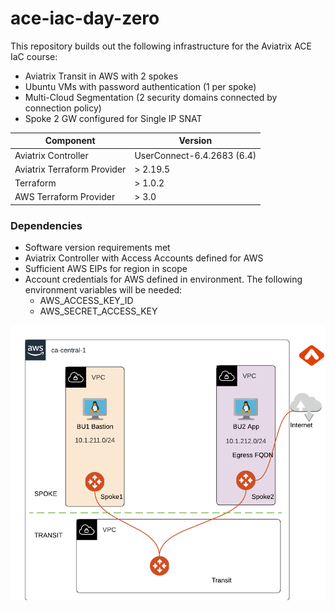 # ace-iac-day-zero

This repository builds out the following infrastructure for the Aviatrix ACE IaC course:

- Aviatrix Transit in AWS with 2 spokes
- Ubuntu VMs with password authentication (1 per spoke)
- Multi-Cloud Segmentation (2 security domains connected by connection policy)
- Spoke 2 GW configured for Single IP SNAT

Component | Version
--- | ---
Aviatrix Controller | UserConnect-6.4.2683 (6.4)
Aviatrix Terraform Provider | > 2.19.5
Terraform | > 1.0.2
AWS Terraform Provider | > 3.0

### Dependencies

- Software version requirements met
- Aviatrix Controller with Access Accounts defined for AWS
- Sufficient AWS EIPs for region in scope
- Account credentials for AWS defined in environment. The following environment variables will be needed:
  - AWS_ACCESS_KEY_ID
  - AWS_SECRET_ACCESS_KEY

<img src="topology.png">

